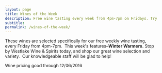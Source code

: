 ```yaml
---
layout: page
title: Wines of the Week
description: Free wine tasting every week from 4pm-7pm on Fridays. Try four different wines every week and find your next favorite bottle.
subtitle:
permalink: /wines-of-the-week/
---
```



These wines are selected specifically for our free weekly wine tasting, every Friday from 4pm-7pm. &nbsp;This week's features–**Winter Warmers.**&nbsp;Stop by Westlake Wine & Spirits today, and shop our great wine selection and variety. &nbsp;Our knowledgeable staff will be glad to help!

Wine pricing good through 12/06/2016